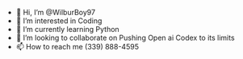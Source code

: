 - 👋 Hi, I’m @WilburBoy97
- 👀 I’m interested in Coding
- 🌱 I’m currently learning Python
- 💞️ I’m looking to collaborate on Pushing Open ai Codex to its limits
- 📫 How to reach me (339) 888-4595

<!---
WilburBoy97/WilburBoy97 is a ✨ special ✨ repository because its `README.md` (this file) appears on your GitHub profile.
You can click the Preview link to take a look at your changes.
--->
